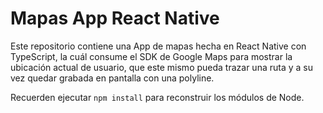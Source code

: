 # Mapas App React Native

Este repositorio contiene una App de mapas hecha en React Native con TypeScript, la cuál consume el SDK de Google Maps para mostrar la ubicación actual de usuario, que este mismo pueda trazar una ruta y a su vez quedar grabada en pantalla con una polyline.

Recuerden ejecutar `npm install` para reconstruir los módulos de Node.
